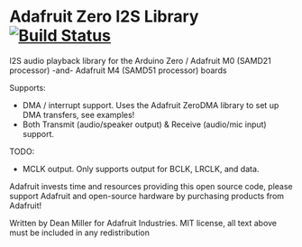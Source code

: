 # Adafruit Zero I2S Library [![Build Status](https://travis-ci.org/adafruit/Adafruit_ZeroI2S.svg?branch=master)](https://travis-ci.org/adafruit/Adafruit_ZeroI2S)

I2S audio playback library for the Arduino Zero / Adafruit M0 (SAMD21 processor) -and- Adafruit M4 (SAMD51 processor) boards


Supports:
-   DMA / interrupt support.  Uses the Adafruit ZeroDMA library to set up DMA transfers, see examples!
-   Both Transmit (audio/speaker output) & Receive (audio/mic input) support.

TODO:
-   MCLK output.  Only supports output for BCLK, LRCLK, and data.

Adafruit invests time and resources providing this open source code, please support Adafruit and open-source hardware by purchasing products from Adafruit!

Written by Dean Miller for Adafruit Industries.
MIT license, all text above must be included in any redistribution
